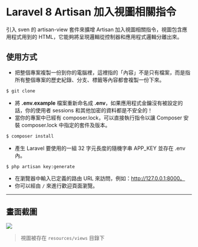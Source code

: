 # Laravel 8 Artisan 加入視圖相關指令

引入 sven 的 artisan-view 套件來擴增 Artisan 加入視圖相關指令，視圖包含應用程式用到的 HTML，它能夠將呈現邏輯從控制器和應用程式邏輯分離出來。

## 使用方式
- 把整個專案複製一份到你的電腦裡，這裡指的「內容」不是只有檔案，而是指所有整個專案的歷史紀錄、分支、標籤等內容都會複製一份下來。
```sh
$ git clone
```
- 將 __.env.example__ 檔案重新命名成 __.env__，如果應用程式金鑰沒有被設定的話，你的使用者 sessions 和其他加密的資料都是不安全的！
- 當你的專案中已經有 composer.lock，可以直接執行指令以讓 Composer 安裝 composer.lock 中指定的套件及版本。
```sh
$ composer install
```
- 產生 Laravel 要使用的一組 32 字元長度的隨機字串 APP_KEY 並存在 .env 內。
```sh
$ php artisan key:generate
```
- 在瀏覽器中輸入已定義的路由 URL 來訪問，例如：http://127.0.0.1:8000。
- 你可以經由 `/` 來進行歡迎頁面瀏覽。

----

## 畫面截圖
![](https://i.imgur.com/mJnUCIz.png)
> 視圖被存在 `resources/views` 目錄下
